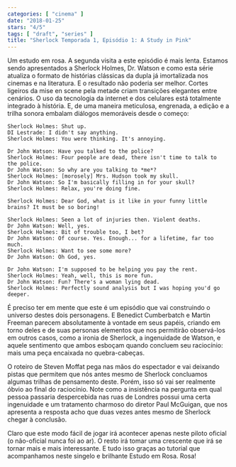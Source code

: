 ```yaml
---
categories: [ "cinema" ]
date: "2018-01-25"
stars: "4/5"
tags: [ "draft", "series" ]
title: "Sherlock Temporada 1, Episódio 1: A Study in Pink"
---
```

Um estudo em rosa. A segunda visita a este episódio é mais
lenta. Estamos sendo apresentados a Sherlock Holmes, Dr. Watson e como
esta série atualiza o formato de histórias clássicas da dupla já
imortalizada nos cinemas e na literatura. E o resultado não poderia ser
melhor. Cortes ligeiros da mise en scene pela metade criam transições
elegantes entre cenários. O uso da tecnologia da internet e dos celulares
está totalmente integrado à história. E, de uma maneira meticulosa,
engrenada, a edição e a trilha sonora embalam diálogos memoráveis
desde o começo:

    Sherlock Holmes: Shut up.
    DI Lestrade: I didn't say anything.
    Sherlock Holmes: You were thinking. It's annoying.
    
    Dr John Watson: Have you talked to the police?
    Sherlock Holmes: Four people are dead, there isn't time to talk to
    the police.
    Dr John Watson: So why are you talking to *me*?
    Sherlock Holmes: [morosely] Mrs. Hudson took my skull.
    Dr John Watson: So I'm basically filling in for your skull?
    Sherlock Holmes: Relax, you're doing fine.
    
    Sherlock Holmes: Dear God, what is it like in your funny little
    brains? It must be so boring!
    
    Sherlock Holmes: Seen a lot of injuries then. Violent deaths.
    Dr John Watson: Well, yes.
    Sherlock Holmes: Bit of trouble too, I bet?
    Dr John Watson: Of course. Yes. Enough... for a lifetime, far too
    much.
    Sherlock Holmes: Want to see some more?
    Dr John Watson: Oh God, yes.
    
    Dr John Watson: I'm supposed to be helping you pay the rent.
    Sherlock Holmes: Yeah, well, this is more fun.
    Dr John Watson: Fun? There's a woman lying dead.
    Sherlock Holmes: Perfectly sound analysis but I was hoping you'd go
    deeper.

É preciso ter em mente que este é um episódio que vai construindo
o universo destes dois personagens. E Benedict Cumberbatch e Martin
Freeman parecem absolutamente à vontade em seus papéis, criando em
torno deles e de suas personas elementos que nos permitirão observá-los
em outros casos, como a ironia de Sherlock, a ingenuidade de Watson,
e aquele sentimento que ambos esboçam quando concluem seu raciocínio:
mais uma peça encaixada no quebra-cabeças.

O roteiro de Steven Moffat pega nas mãos do espectador e vai deixando
pistas que permitem que nós antes mesmo de Sherlock concluamos algumas
trilhas de pensamento deste. Porém, isso só vai ser realmente óbvio
ao final do raciocínio. Note como a insistência na pergunta em qual
pessoa passaria despercebida nas ruas de Londres possui uma certa
ingenuidade e um tratamento charmoso do diretor Paul McGuigan, que nos
apresenta a resposta acho que duas vezes antes mesmo de Sherlock chegar
à conclusão.

Claro que este modo fácil de jogar irá acontecer apenas neste piloto
oficial (o não-oficial nunca foi ao ar). O resto irá tomar uma crescente
que irá se tornar mais e mais interessante. E tudo isso graças ao
tutorial que acompanhamos neste singelo e brilhante Estudo em Rosa. Rosa!
